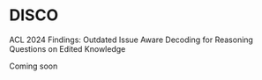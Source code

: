# DISCO
ACL 2024 Findings: Outdated Issue Aware Decoding for Reasoning Questions on Edited Knowledge

Coming soon
